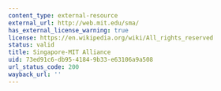 ```yaml
---
content_type: external-resource
external_url: http://web.mit.edu/sma/
has_external_license_warning: true
license: https://en.wikipedia.org/wiki/All_rights_reserved
status: valid
title: Singapore-MIT Alliance
uid: 73ed91c6-db95-4184-9b33-e63106a9a508
url_status_code: 200
wayback_url: ''
---
```

